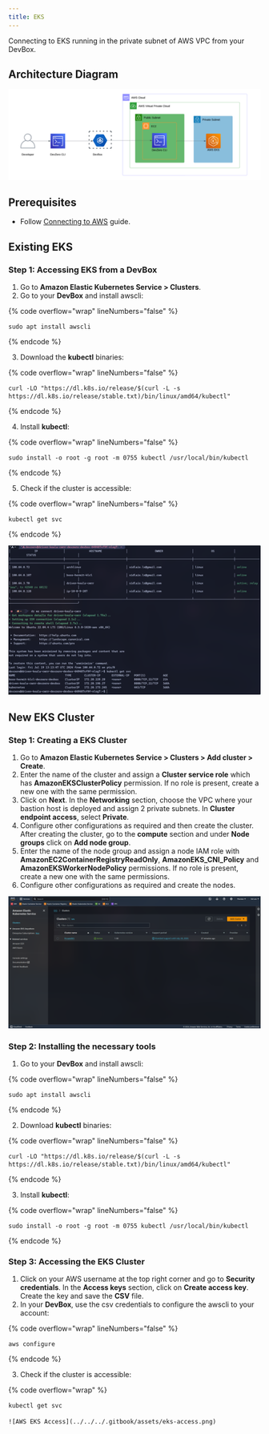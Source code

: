 ```yaml
---
title: EKS
---
```

Connecting to EKS running in the private subnet of AWS VPC from your DevBox.

## Architecture Diagram

![AWS EKS Architecture](../../../.gitbook/assets/eks-architecture.png)

## Prerequisites

- Follow [Connecting to AWS](../../existing-network/connecting-to-aws.md) guide.

## Existing EKS

### Step 1: Accessing EKS from a DevBox

1. Go to **Amazon Elastic Kubernetes Service > Clusters**.
2. Go to your **DevBox** and install awscli:

{% code overflow="wrap" lineNumbers="false" %}
```
sudo apt install awscli
```
{% endcode %}

3. Download the **kubectl** binaries:

{% code overflow="wrap" lineNumbers="false" %}
```
curl -LO "https://dl.k8s.io/release/$(curl -L -s https://dl.k8s.io/release/stable.txt)/bin/linux/amd64/kubectl"
```
{% endcode %}

4. Install **kubectl**:

{% code overflow="wrap" lineNumbers="false" %}
```
sudo install -o root -g root -m 0755 kubectl /usr/local/bin/kubectl
```
{% endcode %}

5. Check if the cluster is accessible:

{% code overflow="wrap" lineNumbers="false" %}
```
kubectl get svc
```
{% endcode %}

![AWS EKS Access](../../../.gitbook/assets/eks-access.png)

## New EKS Cluster

### Step 1: Creating a EKS Cluster

1. Go to **Amazon Elastic Kubernetes Service > Clusters > Add cluster > Create**.
2. Enter the name of the cluster and assign a **Cluster service role** which has **AmazonEKSClusterPolicy** permission. If no role is present, create a new one with the same permission.
3. Click on **Next**. In the **Networking** section, choose the VPC where your bastion host is deployed and assign 2 private subnets. In **Cluster endpoint access**, select **Private**.
4. Configure other configurations as required and then create the cluster. After creating the cluster, go to the **compute** section and under **Node groups** click on **Add node group**.
5. Enter the name of the node group and assign a node IAM role with **AmazonEC2ContainerRegistryReadOnly**, **AmazonEKS_CNI_Policy** and **AmazonEKSWorkerNodePolicy** permissions. If no role is present, create a new one with the same permissions.
6. Configure other configurations as required and create the nodes.

![AWS EKS Cluster](../../../.gitbook/assets/eks-cluster.png)

### Step 2: Installing the necessary tools

1. Go to your **DevBox** and install awscli:

{% code overflow="wrap" lineNumbers="false" %}
```
sudo apt install awscli
```
{% endcode %}

2. Download **kubectl** binaries:

{% code overflow="wrap" lineNumbers="false" %}
```
curl -LO "https://dl.k8s.io/release/$(curl -L -s https://dl.k8s.io/release/stable.txt)/bin/linux/amd64/kubectl"
```
{% endcode %}

3. Install **kubectl**:

{% code overflow="wrap" lineNumbers="false" %}
```
sudo install -o root -g root -m 0755 kubectl /usr/local/bin/kubectl
```
{% endcode %}

### Step 3: Accessing the EKS Cluster

1. Click on your AWS username at the top right corner and go to **Security credentials**. In the **Access keys** section, click on **Create access key**. Create the key and save the **CSV** file.
2. In your **DevBox**, use the csv credentials to configure the awscli to your account:

{% code overflow="wrap" lineNumbers="false" %}
```
aws configure
```
{% endcode %}

3. Check if the cluster is accessible:

{% code overflow="wrap" %}
```
kubectl get svc

![AWS EKS Access](../../../.gitbook/assets/eks-access.png)
